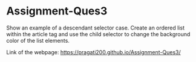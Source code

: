 # Assignment-Ques3
Show an example of a descendant selector case. Create an ordered list within the article tag and use the child selector to change the background color of the list elements.

Link of the webpage:
 https://pragati200.github.io/Assignment-Ques3/
